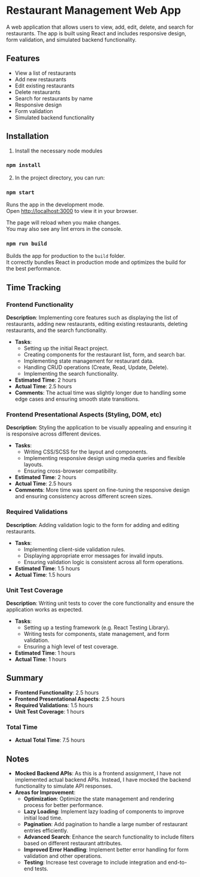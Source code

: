 # Restaurant Management Web App

A web application that allows users to view, add, edit, delete, and search for restaurants. The app is built using React and includes responsive design, form validation, and simulated backend functionality.

## Features

- View a list of restaurants
- Add new restaurants
- Edit existing restaurants
- Delete restaurants
- Search for restaurants by name
- Responsive design
- Form validation
- Simulated backend functionality


## Installation

1) Install the necessary node modules

### `npm install`

2) In the project directory, you can run:

### `npm start`

Runs the app in the development mode.\
Open [http://localhost:3000](http://localhost:3000) to view it in your browser.

The page will reload when you make changes.\
You may also see any lint errors in the console.

### `npm run build`

Builds the app for production to the `build` folder.\
It correctly bundles React in production mode and optimizes the build for the best performance.

## Time Tracking

### Frontend Functionality

**Description**: Implementing core features such as displaying the list of restaurants, adding new restaurants, editing existing restaurants, deleting restaurants, and the search functionality.

- **Tasks**:
  - Setting up the initial React project.
  - Creating components for the restaurant list, form, and search bar.
  - Implementing state management for restaurant data.
  - Handling CRUD operations (Create, Read, Update, Delete).
  - Implementing the search functionality.
- **Estimated Time**: 2 hours
- **Actual Time**: 2.5 hours
- **Comments**: The actual time was slightly longer due to handling some edge cases and ensuring smooth state transitions.

### Frontend Presentational Aspects (Styling, DOM, etc)

**Description**: Styling the application to be visually appealing and ensuring it is responsive across different devices.

- **Tasks**:
  - Writing CSS/SCSS for the layout and components.
  - Implementing responsive design using media queries and flexible layouts.
  - Ensuring cross-browser compatibility.
- **Estimated Time**: 2 hours
- **Actual Time**: 2.5 hours
- **Comments**: More time was spent on fine-tuning the responsive design and ensuring consistency across different screen sizes.

### Required Validations

**Description**: Adding validation logic to the form for adding and editing restaurants.

- **Tasks**:
  - Implementing client-side validation rules.
  - Displaying appropriate error messages for invalid inputs.
  - Ensuring validation logic is consistent across all form operations.
- **Estimated Time**: 1.5 hours
- **Actual Time**: 1.5 hours

### Unit Test Coverage

**Description**: Writing unit tests to cover the core functionality and ensure the application works as expected.

- **Tasks**:
  - Setting up a testing framework (e.g. React Testing Library).
  - Writing tests for components, state management, and form validation.
  - Ensuring a high level of test coverage.
- **Estimated Time**: 1 hours
- **Actual Time**: 1 hours

## Summary

- **Frontend Functionality**: 2.5 hours
- **Frontend Presentational Aspects**: 2.5 hours
- **Required Validations**: 1.5 hours
- **Unit Test Coverage**: 1 hours

### Total Time

- **Actual Total Time**: 7.5 hours

## Notes

- **Mocked Backend APIs**: As this is a frontend assignment, I have not implemented actual backend APIs. Instead, I have mocked the backend functionality to simulate API responses.
- **Areas for Improvement**:
  - **Optimization**: Optimize the state management and rendering process for better performance.
  - **Lazy Loading**: Implement lazy loading of components to improve initial load time.
  - **Pagination**: Add pagination to handle a large number of restaurant entries efficiently.
  - **Advanced Search**: Enhance the search functionality to include filters based on different restaurant attributes.
  - **Improved Error Handling**: Implement better error handling for form validation and other operations.
  - **Testing**: Increase test coverage to include integration and end-to-end tests.

